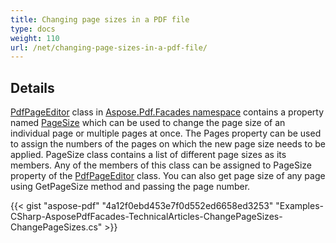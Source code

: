 ```yaml
---
title: Changing page sizes in a PDF file
type: docs
weight: 110
url: /net/changing-page-sizes-in-a-pdf-file/
---
```


## **Details**
[PdfPageEditor](http://www.aspose.com/api/net/pdf/aspose.pdf.facades/pdfpageeditor) class in [Aspose.Pdf.Facades namespace](https://docs-qa.aspose.com/display/pdftemp/Aspose.Pdf.Facades+namespace) contains a property named [PageSize](http://www.aspose.com/api/net/pdf/aspose.pdf.facades/pdfpageeditor/properties/pagesize) which can be used to change the page size of an individual page or multiple pages at once. The Pages property can be used to assign the numbers of the pages on which the new page size needs to be applied. PageSize class contains a list of different page sizes as its members. Any of the members of this class can be assigned to PageSize property of the [PdfPageEditor](http://www.aspose.com/api/net/pdf/aspose.pdf.facades/pdfpageeditor) class. You can also get page size of any page using GetPageSize method and passing the page number.



{{< gist "aspose-pdf" "4a12f0ebd453e7f0d552ed6658ed3253" "Examples-CSharp-AsposePdfFacades-TechnicalArticles-ChangePageSizes-ChangePageSizes.cs" >}}
